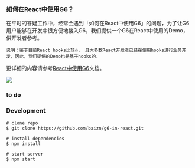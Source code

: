 ### 如何在React中使用G6？
在平时的答疑工作中，经常会遇到「如何在React中使用G6」的问题，为了让G6用户能够在开发中很方便地接入G6，我们提供一个G6在React中使用的Demo，供开发者参考。

`说明：鉴于目前React hooks比较🔥， 且大多数React开发者已经在使用hooks进行业务开发，因此，我们提供的Demo也是基于hooks的。`

更详细的内容请参考[React中使用G6](https://www.yuque.com/antv/g6/zmfur7)文档。

<img src="https://github.com/baizn/g6-in-react/blob/master/demo.gif" />

### to do


### Development
```
# clone repo
$ git clone https://github.com/baizn/g6-in-react.git

# install dependencies
$ npm install

# start server
$ npm start

```
